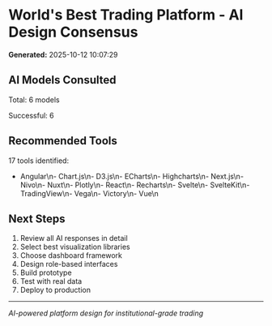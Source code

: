 # World's Best Trading Platform - AI Design Consensus

**Generated:** 2025-10-12 10:07:29

## AI Models Consulted

Total: 6 models

Successful: 6

## Recommended Tools

17 tools identified:

- Angular\n- Chart.js\n- D3.js\n- ECharts\n- Highcharts\n- Next.js\n- Nivo\n- Nuxt\n- Plotly\n- React\n- Recharts\n- Svelte\n- SvelteKit\n- TradingView\n- Vega\n- Victory\n- Vue\n

## Next Steps

1. Review all AI responses in detail
2. Select best visualization libraries
3. Choose dashboard framework
4. Design role-based interfaces
5. Build prototype
6. Test with real data
7. Deploy to production

---
*AI-powered platform design for institutional-grade trading*
